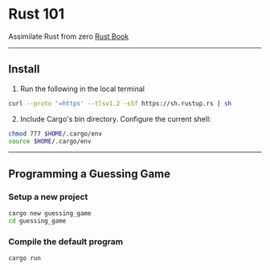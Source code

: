 # Rust 101

Assimilate Rust from zero [Rust Book](https://doc.rust-lang.org/book/)

---

## Install

1. Run the following in the local terminal

```bash
curl --proto '=https' --tlsv1.2 -sSf https://sh.rustup.rs | sh
```

2. Include Cargo's bin directory. Configure the current shell:

```bash
chmod 777 $HOME/.cargo/env
source $HOME/.cargo/env
```

---

## Programming a Guessing Game

### Setup a new project

```bash
cargo new guessing_game
cd guessing_game
```

### Compile the default program

```bash
cargo run
```

